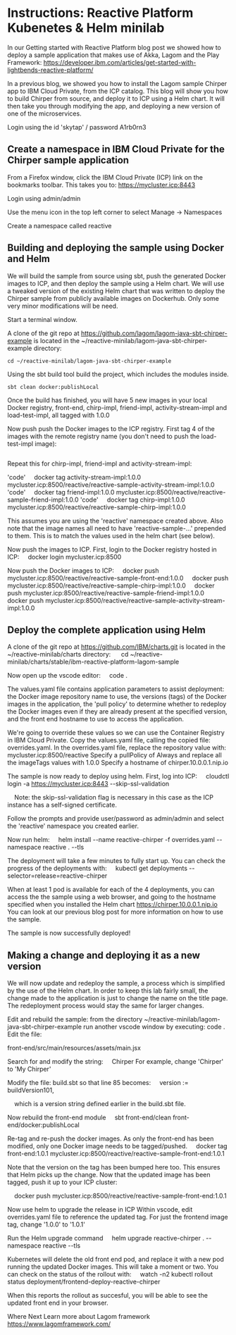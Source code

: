 # Instructions: Reactive Platform Kubenetes & Helm minilab

In our Getting started with Reactive Platform blog post we showed how to deploy a sample application that makes use of Akka, Lagom and the Play Framework: https://developer.ibm.com/articles/get-started-with-lightbends-reactive-platform/


In a previous blog, we showed you how to install the Lagom sample Chirper app to IBM Cloud Private, from the ICP catalog. This blog will show you how to build Chirper from source, and deploy it to ICP using a Helm chart. It will then take you through modifying the app, and deploying a new version of one of the microservices.

Login using the id 'skytap' / password A1rb0rn3

Create a namespace in IBM Cloud Private for the Chirper sample application
--------------------------------------------------------------------------

From a Firefox window, click the IBM Cloud Private (ICP) link on the bookmarks toolbar. This takes you to: https://mycluster.icp:8443

Login using admin/admin

Use the menu icon in the top left corner to select Manage -> Namespaces

Create a namespace called reactive

Building and deploying the sample using Docker and Helm
-------------------------------------------------------
We will build the sample from source using sbt, push the generated Docker images to ICP, and then deploy the sample using a Helm chart. We will use a tweaked version of the existing Helm chart that was written to deploy the Chirper sample from publicly available images on Dockerhub. Only some very minor modifications will be need. 

Start a terminal window.

A clone of the git repo at https://github.com/lagom/lagom-java-sbt-chirper-example is located in the ~/reactive-minilab/lagom-java-sbt-chirper-example directory:
```  
cd ~/reactive-minilab/lagom-java-sbt-chirper-example
```

Using the sbt build tool build the project, which includes the modules inside.
```
sbt clean docker:publishLocal
```

Once the build has finished, you will have 5 new images in your local Docker registry, front-end, chirp-impl, friend-impl, activity-stream-impl and load-test-impl, all tagged with 1.0.0

Now push push the Docker images to the ICP registry. First tag 4 of the images with the remote registry name (you don't need to push the load-test-impl image):

```docker tag front-end:1.0.0 mycluster.icp:8500/reactive/reactive-sample-front-end:1.0.0
```

Repeat this for chirp-impl, friend-impl and activity-stream-impl:

'code'     docker tag activity-stream-impl:1.0.0 mycluster.icp:8500/reactive/reactive-sample-activity-stream-impl:1.0.0
'code'     docker tag friend-impl:1.0.0 mycluster.icp:8500/reactive/reactive-sample-friend-impl:1.0.0
'code'     docker tag chirp-impl:1.0.0 mycluster.icp:8500/reactive/reactive-sample-chirp-impl:1.0.0

This assumes you are using the 'reactive' namespace created above. Also note that the image names all need to have 'reactive-sample-...' prepended to them. This is to match the values used in the helm chart (see below).

Now push the images to ICP. First, login to the Docker registry hosted in ICP:
    docker login mycluster.icp:8500

Now push the Docker images to ICP:
    docker push mycluster.icp:8500/reactive/reactive-sample-front-end:1.0.0
    docker push mycluster.icp:8500/reactive/reactive-sample-chirp-impl:1.0.0
    docker push mycluster.icp:8500/reactive/reactive-sample-friend-impl:1.0.0
    docker push mycluster.icp:8500/reactive/reactive-sample-activity-stream-impl:1.0.0

Deploy the complete application using Helm
------------------------------------------
A clone of the git repo at https://github.com/IBM/charts.git is located in the ~/reactive-minilab/charts directory:
     cd ~/reactive-minilab/charts/stable/ibm-reactive-platform-lagom-sample

Now open up the vscode editor:
    code .

The values.yaml file contains application parameters to assist deployment: the Docker image repository name to use, the versions (tags) of the Docker images in the application, the 'pull policy' to determine whether to redeploy the Docker images even if they are already present at the specified version, and the front end hostname to use to access the application.

We're going to override these values so we can use the Container Registry in IBM Cloud Private. Copy the values.yaml file, calling the copied file: overrides.yaml.
In the overrides.yaml file, replace the repository value with: mycluster.icp:8500/reactive
Specify a pullPolicy of Always and replace all the imageTags values with 1.0.0
Specify a hostname of chirper.10.0.0.1.nip.io

The sample is now ready to deploy using helm. First, log into ICP:
    cloudctl login -a https://mycluster.icp:8443 --skip-ssl-validation

    Note: the skip-ssl-validation flag is necessary in this case as the ICP instance has a self-signed certificate.

Follow the prompts and provide user/password as admin/admin and select the 'reactive' namespace you created earlier.

Now run helm:
    helm install --name reactive-chirper -f overrides.yaml --namespace reactive . --tls

The deployment will take a few minutes to fully start up. You can check the progress of the deployments with:
    kubectl get deployments --selector=release=reactive-chirper

When at least 1 pod is available for each of the 4 deployments, you can access the the sample using a web browser, and going to the hostname specified when you installed the Helm chart
https://chirper.10.0.0.1.nip.io
You can look at our previous blog post for more information on how to use the sample.

The sample is now successfully deployed!

Making a change and deploying it as a new version
-------------------------------------------------

We will now update and redeploy the sample, a process which is simplified by the use of the Helm chart. In order to keep this lab fairly small, the change made to the application is just to change the name on the title page. The redeployment process would stay the same for larger changes.

Edit and rebuild the sample: from the directory ~/reactive-minilab/lagom-java-sbt-chirper-example run another vscode window by executing: code .
Edit the file:

front-end/src/main/resources/assets/main.jsx

Search for and modify the string:
    <Link to="/" id="logo">Chirper</Link>
For example, change 'Chirper' to 'My Chirper'

Modify the file: build.sbt so that line 85 becomes:
    version := buildVersion101,

    which is a version string defined earlier in the build.sbt file.

Now rebuild the front-end module
    sbt front-end/clean front-end/docker:publishLocal

Re-tag and re-push the docker images. As only the front-end has been modified, only one Docker image needs to be tagged/pushed.
    docker tag front-end:1.0.1 mycluster.icp:8500/reactive/reactive-sample-front-end:1.0.1

Note that the version on the tag has been bumped here too. This ensures that Helm picks up the change. Now that the updated image has been tagged, push it up to your ICP cluster:

    docker push mycluster.icp:8500/reactive/reactive-sample-front-end:1.0.1

Now use helm to upgrade the release in ICP
Within vscode, edit overrides.yaml file to reference the updated tag. For just the frontend image tag, change '1.0.0' to '1.0.1'

Run the Helm upgrade command
    helm upgrade reactive-chirper . --namespace reactive --tls

Kubernetes will delete the old front end pod, and replace it with a new pod running the updated Docker images. This will take a moment or two. You can check on the status of the rollout with:
    watch -n2 kubectl rollout status deployment/frontend-deploy-reactive-chirper

When this reports the rollout as succesful, you will be able to see the updated front end in your browser.

Where Next
Learn more about Lagom framework https://www.lagomframework.com/
